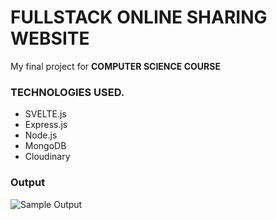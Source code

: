 # FULLSTACK ONLINE SHARING WEBSITE

My final project for **COMPUTER SCIENCE COURSE**

### TECHNOLOGIES USED.

- SVELTE.js
- Express.js
- Node.js
- MongoDB
- Cloudinary

### Output

![Sample Output](/output.gif "Sample Output")
